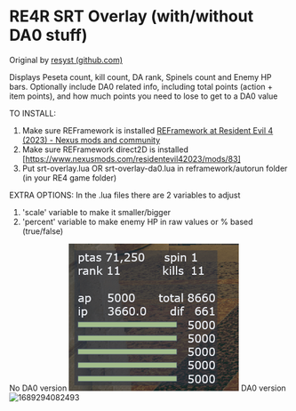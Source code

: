# RE4R SRT Overlay (with/without DA0 stuff)

Original by  [resyst (github.com)](https://github.com/resyst)

Displays Peseta count, kill count, DA rank, Spinels count and Enemy HP bars. Optionally include DA0 related info, including total points (action + item points), and how much points you need to lose to get to a DA0 value

TO INSTALL: 
1. Make sure REFramework is installed [REFramework at Resident Evil 4 (2023) - Nexus mods and community](https://www.nexusmods.com/residentevil42023/mods/12)
2. Make sure REFramework direct2D is installed [https://www.nexusmods.com/residentevil42023/mods/83]
3. Put srt-overlay.lua OR srt-overlay-da0.lua in reframework/autorun folder (in your RE4 game folder)

EXTRA OPTIONS:
In the .lua files there are 2 variables to adjust 
1. 'scale' variable to make it smaller/bigger
2. 'percent' variable to make enemy HP in raw values or % based (true/false)

No DA0 version
![1689294082493](image/README/preview.png)
DA0 version
![1689294082493](image/README/previewDA0.png)
